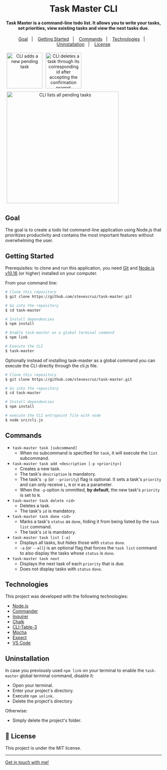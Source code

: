 <h1 align="center">
    <br>
    Task Master CLI
</h1>

<h4 align="center">
  Task Master is a command-line todo list. It allows you to write your tasks, set priorities, view existing tasks and view the next tasks due.
</h4>

<p align="center">
  <a href="#goal">Goal</a>&nbsp;&nbsp;&nbsp;|&nbsp;&nbsp;&nbsp;
  <a href="#getting-started">Getting Started</a>&nbsp;&nbsp;&nbsp;|&nbsp;&nbsp;&nbsp;
  <a href="#commands">Commands</a>&nbsp;&nbsp;&nbsp;|&nbsp;&nbsp;&nbsp;
  <a href="#technologies">Technologies</a>&nbsp;&nbsp;&nbsp;|&nbsp;&nbsp;&nbsp;
  <a href="#uninstallation">Uninstallation</a>&nbsp;&nbsp;&nbsp;|&nbsp;&nbsp;&nbsp;
  <a href="#memo-license">License</a>
</p>

<div align="center" style="display: flex; flex-wrap: wrap;">
  <img style="margin: 5px" alt="CLI adds a new pending task" src="https://res.cloudinary.com/dmct8cfu9/image/upload/v1618085857/task-master_task-add_wzpz3g.png" height="115" />

  <img style="margin: 5px" alt="CLI deletes a task through its corresponding id after accepting the confirmation prompt" src="https://res.cloudinary.com/dmct8cfu9/image/upload/v1618259211/task-master_task-delete_p7ne3c.png" height="115" />

  <img style="margin: 5px" alt="CLI lists all pending tasks" src="https://res.cloudinary.com/dmct8cfu9/image/upload/v1618085857/task-master_task_b2a9na.png" width="360" />
</div>

## Goal

The goal is to create a todo list command-line application using Node.js that prioritizes productivity and contains the most important features without overwhelming the user.

## Getting Started

Prerequisites: to clone and run this application, you need [Git](https://git-scm.com) and [Node.js v10.16][nodejs] (or higher) installed on your computer.

From your command line:

```bash
# Clone this repository
$ git clone https://github.com/stevescruz/task-master.git

# Go into the repository
$ cd task-master

# Install dependencies
$ npm install

# Enable task-master as a global terminal command
$ npm link

# Execute the CLI
$ task-master
```

Optionally instead of installing task-master as a global command you can execute the CLI directly through the cli.js file.

```bash
# Clone this repository
$ git clone https://github.com/stevescruz/task-master.git

# Go into the repository
$ cd task-master

# Install dependencies
$ npm install

# execute the CLI entrypoint file with node
$ node src/cli.js
```

## Commands

- `task-master task [subcommand]`
  - When no subcommand is specified for `task`, it will execute the `list` subcommand.
- `task-master task add <description [-p <priority>]`
  - Creates a new task.
  - The task's `description` is mandatory.
  - The task's `-p` (or `--priority`) flag is optional. It sets a task's `priority` and can only receive `L`, `N` or `H` as a parameter.
  - When the `-p` option is ommitted, **by default**, the new task's `priority` is set to `N`.
- `task-master task delete <id>`
  - Deletes a task.
  - The task's `id` is mandatory.
- `task-master task done <id>`
  - Marks a task's `status` as `done`, hiding it from being listed by the `task list` command.
  - The task's `id` is mandatory.
- `task-master task list [-a]`
  - Displays all tasks, but hides those with `status` `done`.
  - `-a` (or `--all`) is an optional flag that forces the `task list` command to also display the tasks whose `status` is `done`.
- `task-master task next`
  - Displays the next task of each `priority` that is due.
  - Does not display tasks with `status` `done`.

## Technologies

This project was developed with the following technologies:

-  [Node.js](https://nodejs.org/en/)
-  [Commander](https://github.com/tj/commander.js/)
-  [Inquirer](https://github.com/SBoudrias/Inquirer.js)
-  [Chalk](https://github.com/chalk/chalk)
-  [CLI-Table-3](https://github.com/cli-table/cli-table3)
-  [Mocha](https://mochajs.org/)
-  [Expect](https://jestjs.io/docs/expect)
-  [VS Code][vc]

## Uninstallation

In case you previously used `npm link` on your terminal to enable the `task-master` global terminal command, disable it:
- Open your terminal.
- Enter your project's directory.
- Execute `npm unlink`.
- Delete the project's directory

Otherwise:
- Simply delete the project's folder.

## :memo: License
This project is under the MIT license.

---

[Get in touch with me!](https://www.linkedin.com/in/stevescruz/)

[nodejs]: https://nodejs.org/
[vc]: https://code.visualstudio.com/